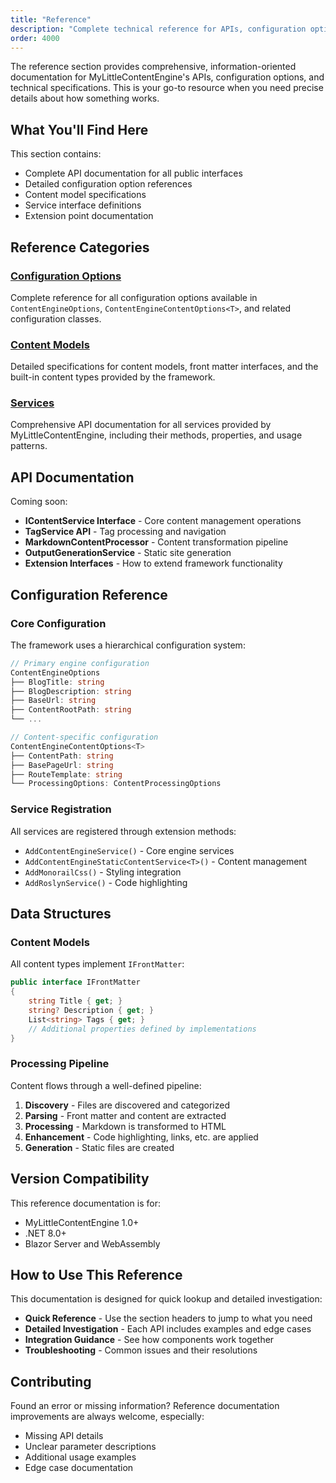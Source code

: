 ```yaml
---
title: "Reference"
description: "Complete technical reference for APIs, configuration options, and specifications"
order: 4000
---
```


The reference section provides comprehensive, information-oriented documentation for MyLittleContentEngine's APIs, configuration options, and technical specifications. This is your go-to resource when you need precise details about how something works.

## What You'll Find Here

This section contains:

- Complete API documentation for all public interfaces
- Detailed configuration option references  
- Content model specifications
- Service interface definitions
- Extension point documentation

## Reference Categories

### [Configuration Options](configuration-options.md)
Complete reference for all configuration options available in `ContentEngineOptions`, `ContentEngineContentOptions<T>`, and related configuration classes.

### [Content Models](content-models.md)
Detailed specifications for content models, front matter interfaces, and the built-in content types provided by the framework.

### [Services](services.md)
Comprehensive API documentation for all services provided by MyLittleContentEngine, including their methods, properties, and usage patterns.

## API Documentation

Coming soon:
- **IContentService Interface** - Core content management operations
- **TagService<T> API** - Tag processing and navigation
- **MarkdownContentProcessor** - Content transformation pipeline
- **OutputGenerationService** - Static site generation
- **Extension Interfaces** - How to extend framework functionality

## Configuration Reference

### Core Configuration

The framework uses a hierarchical configuration system:

```csharp
// Primary engine configuration
ContentEngineOptions
├── BlogTitle: string
├── BlogDescription: string  
├── BaseUrl: string
├── ContentRootPath: string
└── ...

// Content-specific configuration
ContentEngineContentOptions<T>
├── ContentPath: string
├── BasePageUrl: string
├── RouteTemplate: string
└── ProcessingOptions: ContentProcessingOptions
```

### Service Registration

All services are registered through extension methods:

- `AddContentEngineService()` - Core engine services
- `AddContentEngineStaticContentService<T>()` - Content management
- `AddMonorailCss()` - Styling integration
- `AddRoslynService()` - Code highlighting

## Data Structures

### Content Models

All content types implement `IFrontMatter`:

```csharp
public interface IFrontMatter
{
    string Title { get; }
    string? Description { get; }
    List<string> Tags { get; }
    // Additional properties defined by implementations
}
```

### Processing Pipeline

Content flows through a well-defined pipeline:

1. **Discovery** - Files are discovered and categorized
2. **Parsing** - Front matter and content are extracted
3. **Processing** - Markdown is transformed to HTML
4. **Enhancement** - Code highlighting, links, etc. are applied
5. **Generation** - Static files are created

## Version Compatibility

This reference documentation is for:
- MyLittleContentEngine 1.0+
- .NET 8.0+
- Blazor Server and WebAssembly

## How to Use This Reference

This documentation is designed for quick lookup and detailed investigation:

- **Quick Reference** - Use the section headers to jump to what you need
- **Detailed Investigation** - Each API includes examples and edge cases
- **Integration Guidance** - See how components work together
- **Troubleshooting** - Common issues and their resolutions

## Contributing

Found an error or missing information? Reference documentation improvements are always welcome, especially:

- Missing API details
- Unclear parameter descriptions
- Additional usage examples
- Edge case documentation